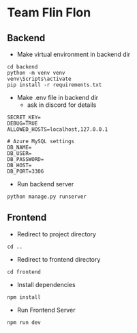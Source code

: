 # Team Flin Flon
## Backend
- Make virtual environment in backend dir
```
cd backend
python -m venv venv
venv\Scripts\activate
pip install -r requirements.txt
```
- Make .env file in backend dir
  - ask in discord for details
```
SECRET_KEY=
DEBUG=TRUE
ALLOWED_HOSTS=localhost,127.0.0.1

# Azure MySQL settings
DB_NAME=
DB_USER=
DB_PASSWORD=
DB_HOST=
DB_PORT=3306
```
- Run backend server
```
python manage.py runserver
```


## Frontend

- Redirect to project directory
```
cd ..
```
- Redirect to frontend directory
```
cd frontend
```

- Install dependencies
```
npm install
```

- Run Frontend Server
```
npm run dev
```
